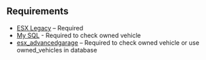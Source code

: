 ## Requirements

- [ESX Legacy](https://github.com/ESX-Official/es_extended) – Required  
- [My SQL](https://github.com/brouznouf/fivem-mysql-async) - Required to check owned vehicle
- [esx_advancedgarage](https://github.com/lockdownstudio/esx_advancedgarage/tree/master) – Required to check owned vehicle or use owned_vehicles in database
